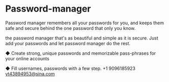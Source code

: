 # Password-manager

Password manager remembers all your passwords for you, and keeps them safe and secure behind the one password that only you know.

the password manager that's as beautiful and simple as it is secure. Just add your passwords and let password manager do the rest. 

◆ Create strong, unique passwords and memorizable pass-phrases for your online accounts

◆ Fill usernames, passwords with a few step.
+1 9096185923 yt43894953@sina.com
